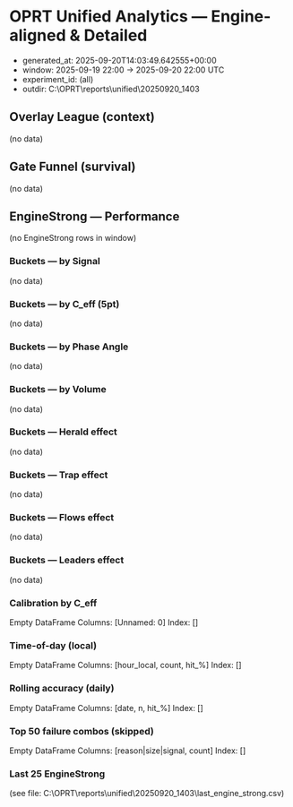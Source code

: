 # OPRT Unified Analytics — Engine-aligned & Detailed
- generated_at: 2025-09-20T14:03:49.642555+00:00
- window: 2025-09-19 22:00 → 2025-09-20 22:00 UTC
- experiment_id: (all)
- outdir: C:\OPRT\reports\unified\20250920_1403

## Overlay League (context)
(no data)

## Gate Funnel (survival)
(no data)

## EngineStrong — Performance
(no EngineStrong rows in window)

### Buckets — by Signal
(no data)

### Buckets — by C_eff (5pt)
(no data)

### Buckets — by Phase Angle
(no data)

### Buckets — by Volume
(no data)

### Buckets — Herald effect
(no data)

### Buckets — Trap effect
(no data)

### Buckets — Flows effect
(no data)

### Buckets — Leaders effect
(no data)

### Calibration by C_eff
Empty DataFrame
Columns: [Unnamed: 0]
Index: []

### Time-of-day (local)
Empty DataFrame
Columns: [hour_local, count, hit_%]
Index: []

### Rolling accuracy (daily)
Empty DataFrame
Columns: [date, n, hit_%]
Index: []

### Top 50 failure combos (skipped)
Empty DataFrame
Columns: [reason|size|signal, count]
Index: []

### Last 25 EngineStrong
(see file: C:\OPRT\reports\unified\20250920_1403\last_engine_strong.csv)